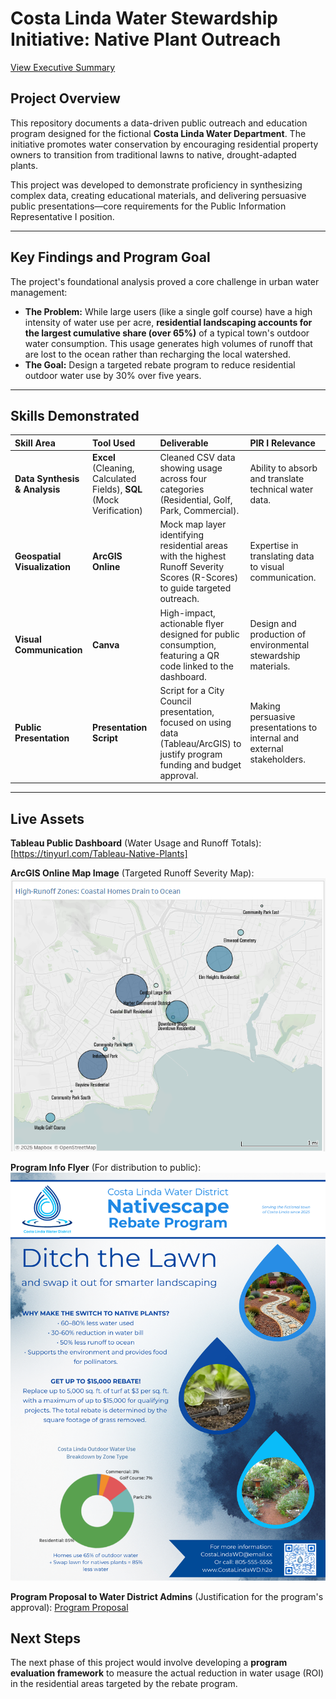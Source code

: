 # Costa Linda Water Stewardship Initiative: Native Plant Outreach

[View Executive Summary](EXECUTIVE%20SUMMARY%20(2).PDF)

## Project Overview

This repository documents a data-driven public outreach and education program designed for the fictional **Costa Linda Water Department**. The initiative promotes water conservation by encouraging residential property owners to transition from traditional lawns to native, drought-adapted plants.

This project was developed to demonstrate proficiency in synthesizing complex data, creating educational materials, and delivering persuasive public presentations—core requirements for the Public Information Representative I position.

---

## Key Findings and Program Goal

The project's foundational analysis proved a core challenge in urban water management:

* **The Problem:** While large users (like a single golf course) have a high intensity of water use per acre, **residential landscaping accounts for the largest cumulative share (over 65%)** of a typical town's outdoor water consumption. This usage generates high volumes of runoff that are lost to the ocean rather than recharging the local watershed.
* **The Goal:** Design a targeted rebate program to reduce residential outdoor water use by 30% over five years.

---

## Skills Demonstrated

| Skill Area | Tool Used | Deliverable | PIR I Relevance |
| :--- | :--- | :--- | :--- |
| **Data Synthesis & Analysis** | **Excel** (Cleaning, Calculated Fields), **SQL** (Mock Verification) | Cleaned CSV data showing usage across four categories (Residential, Golf, Park, Commercial). | Ability to absorb and translate technical water data. |
| **Geospatial Visualization** | **ArcGIS Online** | Mock map layer identifying residential areas with the highest Runoff Severity Scores (R-Scores) to guide targeted outreach. | Expertise in translating data to visual communication. |
| **Visual Communication** | **Canva** | High-impact, actionable flyer designed for public consumption, featuring a QR code linked to the dashboard. | Design and production of environmental stewardship materials. |
| **Public Presentation** | **Presentation Script** | Script for a City Council presentation, focused on using data (Tableau/ArcGIS) to justify program funding and budget approval. | Making persuasive presentations to internal and external stakeholders. |

---

## Live Assets

**Tableau Public Dashboard** (Water Usage and Runoff Totals):
[https://tinyurl.com/Tableau-Native-Plants]

**ArcGIS Online Map Image** (Targeted Runoff Severity Map):
![Download Map](https://github.com/shoganvisuals/native-plant-outreach/blob/images/ArcGis_RunoffMap.png)

**Program Info Flyer** (For distribution to public):
![Program Flyer](Native%20Plants%20Program.png)

**Program Proposal to Water District Admins** (Justification for the program's approval):
[Program Proposal](Turf%20Removal%20Program%20Proposal.pdf)


## Next Steps

The next phase of this project would involve developing a **program evaluation framework** to measure the actual reduction in water usage (ROI) in the residential areas targeted by the rebate program.
